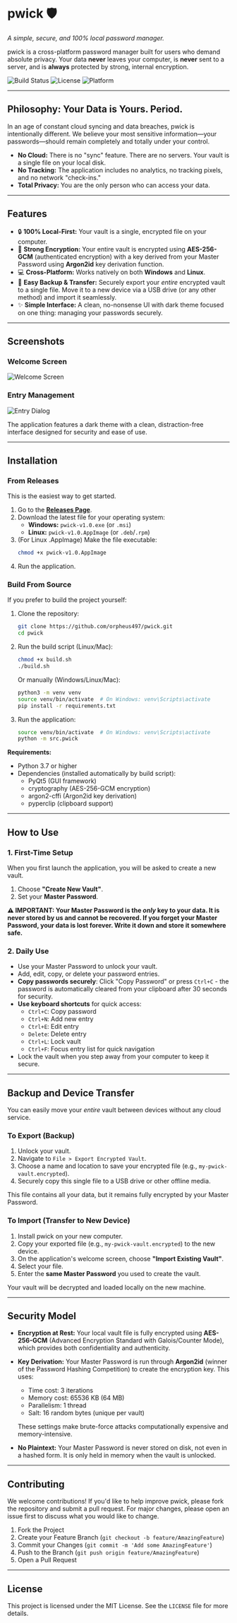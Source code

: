 # pwick 🛡️
_A simple, secure, and 100% local password manager._

pwick is a cross-platform password manager built for users who demand absolute privacy. Your data **never** leaves your computer, is **never** sent to a server, and is **always** protected by strong, internal encryption.

![Build Status](https://img.shields.io/badge/build-passing-brightgreen)
![License](https://img.shields.io/badge/license-MIT-blue) ![Platform](https://img.shields.io/badge/platform-Windows%20%7C%20Linux-lightgrey)

---

## Philosophy: Your Data is Yours. Period.

In an age of constant cloud syncing and data breaches, pwick is intentionally different. We believe your most sensitive information—your passwords—should remain completely and totally under your control.

* **No Cloud:** There is no "sync" feature. There are no servers. Your vault is a single file on your local disk.
* **No Tracking:** The application includes no analytics, no tracking pixels, and no network "check-ins."
* **Total Privacy:** You are the only person who can access your data.

---

## Features

* 🔒 **100% Local-First:** Your vault is a single, encrypted file on your computer.
* 🔑 **Strong Encryption:** Your entire vault is encrypted using **AES-256-GCM** (authenticated encryption) with a key derived from your Master Password using **Argon2id** key derivation function.
* 💻 **Cross-Platform:** Works natively on both **Windows** and **Linux**.
* 🔄 **Easy Backup & Transfer:** Securely export your *entire* encrypted vault to a single file. Move it to a new device via a USB drive (or any other method) and import it seamlessly.
* ✨ **Simple Interface:** A clean, no-nonsense UI with dark theme focused on one thing: managing your passwords securely.

---

## Screenshots

### Welcome Screen
![Welcome Screen](docs/screenshots/welcome_screen.png)

### Entry Management
![Entry Dialog](docs/screenshots/entry_dialog.png)

The application features a dark theme with a clean, distraction-free interface designed for security and ease of use.

---

## Installation

### From Releases

This is the easiest way to get started.

1.  Go to the [**Releases Page**](httpsa://github.com/YourUsername/pwick/releases).
2.  Download the latest file for your operating system:
    * **Windows:** `pwick-v1.0.exe` (or `.msi`)
    * **Linux:** `pwick-v1.0.AppImage` (or `.deb`/`.rpm`)
3.  (For Linux .AppImage) Make the file executable:
    ```bash
    chmod +x pwick-v1.0.AppImage
    ```
4.  Run the application.

### Build From Source

If you prefer to build the project yourself:

1.  Clone the repository:
    ```bash
    git clone https://github.com/orpheus497/pwick.git
    cd pwick
    ```

2.  Run the build script (Linux/Mac):
    ```bash
    chmod +x build.sh
    ./build.sh
    ```
    
    Or manually (Windows/Linux/Mac):
    ```bash
    python3 -m venv venv
    source venv/bin/activate  # On Windows: venv\Scripts\activate
    pip install -r requirements.txt
    ```

3.  Run the application:
    ```bash
    source venv/bin/activate  # On Windows: venv\Scripts\activate
    python -m src.pwick
    ```

**Requirements:**
- Python 3.7 or higher
- Dependencies (installed automatically by build script):
  - PyQt5 (GUI framework)
  - cryptography (AES-256-GCM encryption)
  - argon2-cffi (Argon2id key derivation)
  - pyperclip (clipboard support)

---

## How to Use

### 1. First-Time Setup

When you first launch the application, you will be asked to create a new vault.

1.  Choose **"Create New Vault"**.
2.  Set your **Master Password**.

**⚠️ IMPORTANT: Your Master Password is the *only* key to your data. It is never stored by us and cannot be recovered. If you forget your Master Password, your data is lost forever. Write it down and store it somewhere safe.**

### 2. Daily Use

* Use your Master Password to unlock your vault.
* Add, edit, copy, or delete your password entries.
* **Copy passwords securely**: Click "Copy Password" or press `Ctrl+C` - the password is automatically cleared from your clipboard after 30 seconds for security.
* **Use keyboard shortcuts** for quick access:
  - `Ctrl+C`: Copy password
  - `Ctrl+N`: Add new entry
  - `Ctrl+E`: Edit entry
  - `Delete`: Delete entry
  - `Ctrl+L`: Lock vault
  - `Ctrl+F`: Focus entry list for quick navigation
* Lock the vault when you step away from your computer to keep it secure.

---

## Backup and Device Transfer

You can easily move your *entire* vault between devices without any cloud service.

### To Export (Backup)

1.  Unlock your vault.
2.  Navigate to `File > Export Encrypted Vault`.
3.  Choose a name and location to save your encrypted file (e.g., `my-pwick-vault.encrypted`).
4.  Securely copy this single file to a USB drive or other offline media.

This file contains all your data, but it remains fully encrypted by your Master Password.

### To Import (Transfer to New Device)

1.  Install pwick on your new computer.
2.  Copy your exported file (e.g., `my-pwick-vault.encrypted`) to the new device.
3.  On the application's welcome screen, choose **"Import Existing Vault"**.
4.  Select your file.
5.  Enter the **same Master Password** you used to create the vault.

Your vault will be decrypted and loaded locally on the new machine.

---

## Security Model

* **Encryption at Rest:** Your local vault file is fully encrypted using **AES-256-GCM** (Advanced Encryption Standard with Galois/Counter Mode), which provides both confidentiality and authenticity.
* **Key Derivation:** Your Master Password is run through **Argon2id** (winner of the Password Hashing Competition) to create the encryption key. This uses:
  - Time cost: 3 iterations
  - Memory cost: 65536 KB (64 MB)
  - Parallelism: 1 thread
  - Salt: 16 random bytes (unique per vault)
  
  These settings make brute-force attacks computationally expensive and memory-intensive.
* **No Plaintext:** Your Master Password is never stored on disk, not even in a hashed form. It is only held in memory when the vault is unlocked.

---

## Contributing

We welcome contributions! If you'd like to help improve pwick, please fork the repository and submit a pull request. For major changes, please open an issue first to discuss what you would like to change.

1.  Fork the Project
2.  Create your Feature Branch (`git checkout -b feature/AmazingFeature`)
3.  Commit your Changes (`git commit -m 'Add some AmazingFeature'`)
4.  Push to the Branch (`git push origin feature/AmazingFeature`)
5.  Open a Pull Request

---

## License

This project is licensed under the MIT License. See the `LICENSE` file for more details.
